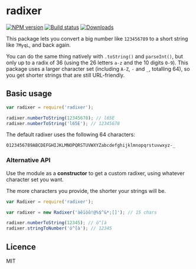 # radixer

[![NPM version][npm-image]][npm-url]
[![Build status][travis-image]][travis-url]
[![Downloads][downloads-image]][downloads-url]

This package lets you convert a big number like `123456789` to a short string like `7MyqL`, and back again.

You can do the same thing natively with `.toString()` and `parseInt()`, but only up to a radix of 36 (using the 26 letters `a-z` and the 10 digits `0-9`). This package uses a larger character set (including `A-Z`, `-` and `_`, totalling 64), so you get shorter strings that are still URL-friendly.


## Basic usage

```js
var radixer = require('radixer');

radixer.numberToString(12345678); // l65E
radixer.numberToString('l65E'); // 12345678
```

The default radixer uses the following 64 characters:

```
0123456789ABCDEFGHIJKLMNOPQRSTUVWXYZabcdefghijklmnopqrstuvwxyz-_
```


### Alternative API

Use the module as a **constructor** to get a custom radixer, using whatever character set you want.

The more characters you provide, the shorter your strings will be.

```js
var Radixer = require('radixer');

var radixer = new Radixer('àêīöû!@%$^&*;[]'); // 15 chars

radixer.numberToString(12345); // ö^[à
radixer.stringToNumber('ö^[à'); // 12345
```


## Licence

MIT

[npm-image]: https://img.shields.io/npm/v/radixer.svg?style=flat-square
[npm-url]: https://npmjs.org/package/radixer
[travis-image]: https://img.shields.io/travis/callumlocke/radixer.svg?style=flat-square
[travis-url]: https://travis-ci.org/callumlocke/radixer
[downloads-image]: http://img.shields.io/npm/dm/radixer.svg?style=flat-square
[downloads-url]: https://npmjs.org/package/radixer
